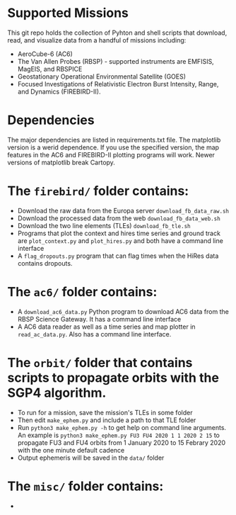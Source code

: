 # Supported Missions
This git repo holds the collection of Pyhton and shell scripts that download,
read, and visualize data from a handful of missions including:
- AeroCube-6 (AC6)
- The Van Allen Probes (RBSP) - supported instruments are EMFISIS, MagEIS, and RBSPICE
- Geostationary Operational Environmental Satellite (GOES)
- Focused Investigations of Relativistic Electron Burst Intensity, Range, and Dynamics (FIREBIRD-II).

# Dependencies
The major dependencies are listed in requirements.txt file. The matplotlib version
is a werid dependence. If you use the specified version, the map features in the
AC6 and FIREBIRD-II plotting programs will work. Newer versions of matplotlib 
break Cartopy.

# The ```firebird/``` folder contains:
- Download the raw data from the Europa server ```download_fb_data_raw.sh```
- Download the processed data from the web ```download_fb_data_web.sh```
- Download the two line elements (TLEs) ```download_fb_tle.sh```
- Programs that plot the context and hires time series and ground track are ```plot_context.py``` and ```plot_hires.py``` and both have a command line interface
- A ```flag_dropouts.py``` program that can flag times when the HiRes data contains dropouts.

# The ```ac6/``` folder contains:
- A ```download_ac6_data.py``` Python program to download AC6 data from the RBSP Science Gateway. It has a command line interface
- A AC6 data reader as well as a time series and map plotter in ```read_ac_data.py```. Also has a command line interface.

# The ```orbit/``` folder that contains scripts to propagate orbits with the SGP4 algorithm. 
- To run for a mission, save the mission's TLEs in some folder
- Then edit ```make_ephem.py``` and include a path to that TLE folder
- Run ```python3 make_ephem.py -h``` to get help on command line arguments. An example is ```python3 make_ephem.py FU3 FU4 2020 1 1 2020 2 15``` to propagate FU3 and FU4 orbits from 1 January 2020 to 15 Febrary 2020 with the one minute default cadence
- Output ephemeris will be saved in the ```data/``` folder

# The ```misc/``` folder contains:
- 
